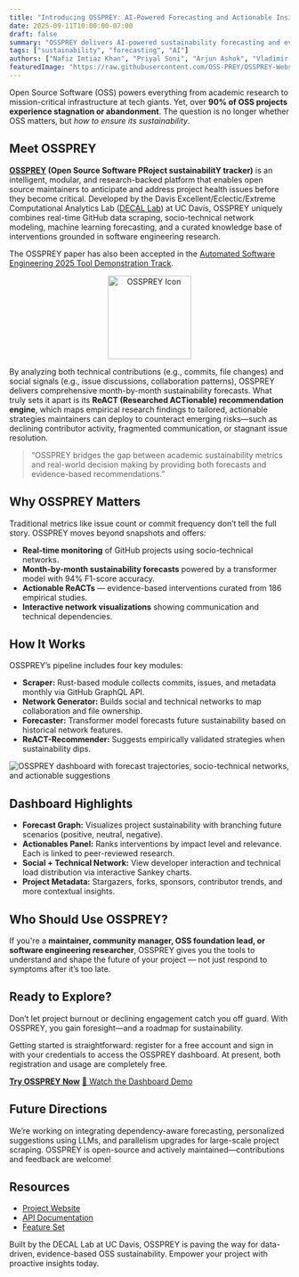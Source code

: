 ```yaml
---
title: "Introducing OSSPREY: AI-Powered Forecasting and Actionable Insights for OSS Sustainability"
date: 2025-09-11T10:00:00-07:00
draft: false
summary: "OSSPREY delivers AI-powered sustainability forecasting and evidence-based recommendations to help maintainers keep projects healthy."
tags: ["sustainability", "forecasting", "AI"]
authors: ["Nafiz Imtiaz Khan", "Priyal Soni", "Arjun Ashok", "Vladimir Filkov"]
featuredImage: "https://raw.githubusercontent.com/OSS-PREY/OSSPREY-Website/refs/heads/main/static/images/ossprey-dashboard.png"
---
```


Open Source Software (OSS) powers everything from academic research to mission-critical infrastructure at tech giants. Yet, over **90% of OSS projects experience stagnation or abandonment**. The question is no longer whether OSS matters, but _how to ensure its sustainability_.

## Meet OSSPREY

**<a href="https://oss-prey.github.io/OSSPREY-Website/" target="_blank">OSSPREY</a> (Open Source Software PRoject sustainabilitY tracker)** is an intelligent, modular, and research-backed platform that enables open source maintainers to anticipate and address project health issues before they become critical. Developed by the Davis Excellent/Eclectic/Extreme Computational Analytics Lab (<a href="https://decallab.cs.ucdavis.edu/" target="_blank">DECAL Lab</a>) at UC Davis, OSSPREY uniquely combines real-time GitHub data scraping, socio-technical network modeling, machine learning forecasting, and a curated knowledge base of interventions grounded in software engineering research.

The OSSPREY paper has also been accepted in the <a href="https://conf.researchr.org/track/ase-2025/ase-2025-tool-demonstration-track" target="_blank">Automated Software Engineering 2025 Tool Demonstration Track</a>.

<p align="center">
  <img src="https://oss-prey.github.io/OSSPREY-Website/static/images/favicon.ico" alt="OSSPREY Icon" width="150"/>
</p>

By analyzing both technical contributions (e.g., commits, file changes) and social signals (e.g., issue discussions, collaboration patterns), OSSPREY delivers comprehensive month-by-month sustainability forecasts. What truly sets it apart is its **ReACT (Researched ACTionable) recommendation engine**, which maps empirical research findings to tailored, actionable strategies maintainers can deploy to counteract emerging risks—such as declining contributor activity, fragmented communication, or stagnant issue resolution.

> “OSSPREY bridges the gap between academic sustainability metrics and real-world decision making by providing both forecasts and evidence-based recommendations.”

## Why OSSPREY Matters

Traditional metrics like issue count or commit frequency don’t tell the full story. OSSPREY moves beyond snapshots and offers:

- **Real-time monitoring** of GitHub projects using socio-technical networks.
- **Month-by-month sustainability forecasts** powered by a transformer model with 94% F1-score accuracy.
- **Actionable ReACTs** — evidence-based interventions curated from 186 empirical studies.
- **Interactive network visualizations** showing communication and technical dependencies.

## How It Works

OSSPREY’s pipeline includes four key modules:

- **Scraper:** Rust-based module collects commits, issues, and metadata monthly via GitHub GraphQL API.
- **Network Generator:** Builds social and technical networks to map collaboration and file ownership.
- **Forecaster:** Transformer model forecasts future sustainability based on historical network features.
- **ReACT-Recommender:** Suggests empirically validated strategies when sustainability dips.

![OSSPREY dashboard with forecast trajectories, socio-technical networks, and actionable suggestions](https://raw.githubusercontent.com/OSS-PREY/OSSPREY-Website/refs/heads/main/static/images/ossprey-dashboard-2.PNG)

## Dashboard Highlights

- **Forecast Graph:** Visualizes project sustainability with branching future scenarios (positive, neutral, negative).
- **Actionables Panel:** Ranks interventions by impact level and relevance. Each is linked to peer-reviewed research.
- **Social + Technical Network:** View developer interaction and technical load distribution via interactive Sankey charts.
- **Project Metadata:** Stargazers, forks, sponsors, contributor trends, and more contextual insights.

## Who Should Use OSSPREY?

If you're a **maintainer, community manager, OSS foundation lead, or software engineering researcher**, OSSPREY gives you the tools to understand and shape the future of your project — not just respond to symptoms after it’s too late.

## Ready to Explore?

Don’t let project burnout or declining engagement catch you off guard. With OSSPREY, you gain foresight—and a roadmap for sustainability.

Getting started is straightforward: register for a free account and sign in with your credentials to access the OSSPREY dashboard. At present, both registration and usage are completely free.

<a href="https://oss-prey.github.io/OSSPREY-Website/" target="_blank"><strong>Try OSSPREY Now</strong></a>
<a href="https://www.youtube.com/watch?v=N7a0v4hPylU" target="_blank">🎥 Watch the Dashboard Demo</a>

## Future Directions

We’re working on integrating dependency-aware forecasting, personalized suggestions using LLMs, and parallelism upgrades for large-scale project scraping. OSSPREY is open-source and actively maintained—contributions and feedback are welcome!

## Resources

- <a href="https://oss-prey.github.io/OSSPREY-Website/" target="_blank">Project Website</a>
- <a href="https://oss-prey.github.io/OSSPREY-Website/#API" target="_blank">API Documentation</a>
- <a href="https://oss-prey.github.io/OSSPREY-Website/#Features" target="_blank">Feature Set</a>

Built by the DECAL Lab at UC Davis, OSSPREY is paving the way for data-driven, evidence-based OSS sustainability. Empower your project with proactive insights today.
